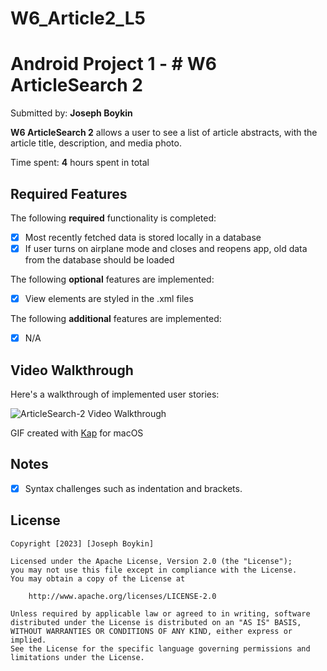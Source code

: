 # W6_Article2_L5

# Android Project 1 - # W6 ArticleSearch 2

Submitted by: **Joseph Boykin**

**W6 ArticleSearch 2** allows a user to see a list of article abstracts, with the article title, description, and media photo. 

Time spent: **4** hours spent in total

## Required Features

The following **required** functionality is completed:

- [x] Most recently fetched data is stored locally in a database
- [x] If user turns on airplane mode and closes and reopens app, old data from the database should be loaded

The following **optional** features are implemented:

- [x] View elements are styled in the .xml files

The following **additional** features are implemented:
* [x] N/A
	
## Video Walkthrough
Here's a walkthrough of implemented user stories:

<img src='https://github.com/joeboykin/W6_Article2_U5/blob/f8b848d3ab701e7684e8e9a3ea16014cf98b3564/W6_Article2_Walkthrough.gif' title='ArticleSearch-2 Video Walkthrough' width='' alt='ArticleSearch-2 Video Walkthrough' />

<!-- Replace this with whatever GIF tool you used! -->
GIF created with [Kap](https://getkap.co/) for macOS

## Notes
- [x] Syntax challenges such as indentation and brackets.

## License
    Copyright [2023] [Joseph Boykin]

    Licensed under the Apache License, Version 2.0 (the "License");
    you may not use this file except in compliance with the License.
    You may obtain a copy of the License at

        http://www.apache.org/licenses/LICENSE-2.0

    Unless required by applicable law or agreed to in writing, software
    distributed under the License is distributed on an "AS IS" BASIS,
    WITHOUT WARRANTIES OR CONDITIONS OF ANY KIND, either express or implied.
    See the License for the specific language governing permissions and
    limitations under the License.
